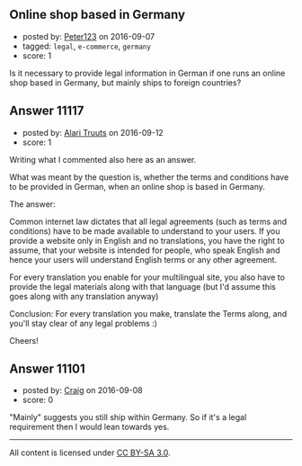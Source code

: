## Online shop based in Germany

- posted by: [Peter123](https://stackexchange.com/users/8765044/peter123) on 2016-09-07
- tagged: `legal`, `e-commerce`, `germany`
- score: 1

Is it necessary to provide legal information in German if one runs an online shop based in Germany, but mainly ships to foreign countries?


## Answer 11117

- posted by: [Alari Truuts](https://stackexchange.com/users/5357302/alari-truuts) on 2016-09-12
- score: 1

Writing what I commented also here as an answer.

What was meant by the question is, whether the terms and conditions have to be provided in German, when an online shop is based in Germany.

The answer:

Common internet law dictates that all legal agreements (such as terms and conditions) have to be made available to understand to your users. If you provide a website only in English and no translations, you have the right to assume, that your website is intended for people, who speak English and hence your users will understand English terms or any other agreement.

For every translation you enable for your multilingual site, you also have to provide the legal materials along with that language (but I'd assume this goes along with any translation anyway)

Conclusion: For every translation you make, translate the Terms along, and you'll stay clear of any legal problems :)

Cheers!


## Answer 11101

- posted by: [Craig](https://stackexchange.com/users/4487973/craig) on 2016-09-08
- score: 0

"Mainly" suggests you still ship within Germany. So if it's a legal requirement then I would lean towards yes.



---

All content is licensed under [CC BY-SA 3.0](https://creativecommons.org/licenses/by-sa/3.0/).
